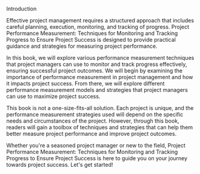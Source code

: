 Introduction

Effective project management requires a structured approach that includes careful planning, execution, monitoring, and tracking of progress. Project Performance Measurement: Techniques for Monitoring and Tracking Progress to Ensure Project Success is designed to provide practical guidance and strategies for measuring project performance.

In this book, we will explore various performance measurement techniques that project managers can use to monitor and track progress effectively, ensuring successful project outcomes. We will begin by examining the importance of performance measurement in project management and how it impacts project success. From there, we will explore different performance measurement models and strategies that project managers can use to maximize project success.

This book is not a one-size-fits-all solution. Each project is unique, and the performance measurement strategies used will depend on the specific needs and circumstances of the project. However, through this book, readers will gain a toolbox of techniques and strategies that can help them better measure project performance and improve project outcomes.

Whether you're a seasoned project manager or new to the field, Project Performance Measurement: Techniques for Monitoring and Tracking Progress to Ensure Project Success is here to guide you on your journey towards project success. Let's get started!
